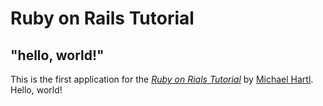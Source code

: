# Ruby on Rails Tutorial

## "hello, world!"

This is the first application for the [*Ruby on Rials Tutorial*](https://railstutorial.jp/) by [Michael Hartl](https://www.michaelhartl.com/). Hello, world!
